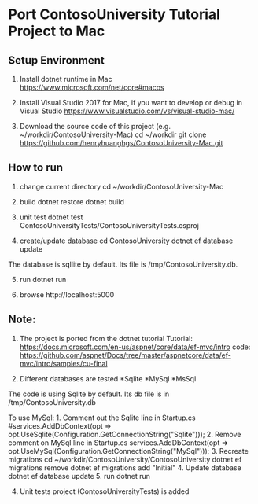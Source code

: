 # Port ContosoUniversity Tutorial Project to Mac

## Setup Environment

1. Install dotnet runtime in Mac
  https://www.microsoft.com/net/core#macos

2. Install Visual Studio 2017 for Mac, if you want to develop or debug in Visual Studio
  https://www.visualstudio.com/vs/visual-studio-mac/

3. Download the source code of this project (e.g. ~/workdir/ContosoUniversity-Mac)
  cd ~/workdir
  git clone https://github.com/henryhuanghgs/ContosoUniversity-Mac.git

## How to run
1. change current directory
  cd ~/workdir/ContosoUniversity-Mac

2. build
  dotnet restore
  dotnet build

3. unit test
  dotnet test ContosoUniversityTests/ContosoUniversityTests.csproj

4. create/update database
  cd ContosoUniversity
  dotnet ef database update

  The database is sqllite by default. Its file is /tmp/ContosoUniversity.db.

5. run
  dotnet run

6. browse
  http://localhost:5000


## Note:
1. The project is ported from the dotnet tutorial 
  Tutorial: https://docs.microsoft.com/en-us/aspnet/core/data/ef-mvc/intro
  code: https://github.com/aspnet/Docs/tree/master/aspnetcore/data/ef-mvc/intro/samples/cu-final

2. Different databases are tested
  *Sqlite
  *MySql
  *MsSql

  The code is using Sqlite by default. Its db file is in /tmp/ContosoUniversity.db

  To use MySql:
    1. Comment out the Sqlite line in Startup.cs
      #services.AddDbContext<SchoolContext>(opt => opt.UseSqlite(Configuration.GetConnectionString("Sqlite")));
    2. Remove comment on MySql line in Startup.cs
      services.AddDbContext<SchoolContext>(opt => opt.UseMySql(Configuration.GetConnectionString("MySql")));
    3. Recreate migrations
      cd ~/workdir/ContosoUniversity/ContosoUniversity
      dotnet ef migrations remove
      dotnet ef migrations add "Initial"
    4. Update database
      dotnet ef database update
    5. run
      dotnet run
  
4. Unit tests project (ContosoUniversityTests) is added



